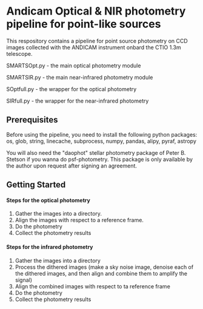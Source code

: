 # Andicam Optical & NIR photometry pipeline for point-like sources

This respository contains a pipeline for point source photometry on CCD images collected with the ANDICAM instrument onbard the CTIO 1.3m telescope.

SMARTSOpt.py - the main optical photometry module

SMARTSIR.py - the main near-infrared photometry module

SOptfull.py - the wrapper for the optical photometry

SIRfull.py - the wrapper for the near-infrared photometry

## Prerequisites

Before using the pipeline, you need to install the following python packages: os, glob, string, linecache, subprocess, numpy, pandas, alipy, pyraf, astropy

You will also need the "daophot" stellar photometry package of Peter B. Stetson if you wanna do psf-photometry. This package is only available by the author upon request after signing an agreement.


## Getting Started
#### Steps for the optical photometry

1. Gather the images into a directory.
2. Align the images with respect to a reference frame.
3. Do the photometry
4. Collect the photometry results

#### Steps for the infrared photometry
1. Gather the images into a directory
2. Process the dithered images (make a sky noise image, denoise each of the dithered images, and then align and combine them to amplify the signal)
3. Align the combined images with respect to ta reference frame
4. Do the photometry
5. Collect the photometry results
